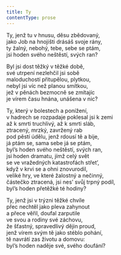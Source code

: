```yaml
---
title: Ty
contentType: prose
---
```


Ty, jenž tu v hnusu, děsu zbědovaný,  
jako Job na hnojišti drásáš svoje rány,  
ty žalný, nebohý, tebe, sebe se ptám,  
jsi hoden svého neštěstí, svých ran?

Byl jsi dost těžký v těžké době,  
své utrpení nezlehčil jsi sobě  
maloduchostí přitupělou, plytkou,  
nebyl jsi víc než planou smítkou,  
jež v pěnách bezmocně se zmítajíc  
je vírem času hnána, unášena v nic?

Ty, který v bolestech a ponížení,  
v hadrech se rozpadaje poklesal jsi k zemi  
až k smrti truchlivý, až k smrti sláb,  
ztracený, mrzký, zavržený rab  
pod pěstí údělu, jenž rdousí tě a bije,  
já ptám se, sama sebe já se ptám,  
byl’s hoden svého neštěstí, svých ran,  
jsi hoden dramatu, jímž celý svět  
se ve vražedných katastrofách střet’,  
když v krvi se a ohni znovurodil,  
veliké hry, ve které žalostný a nečinný,  
částečko ztracená, jsi nes’ svůj trpný podíl,  
byl’s hoden přetěžké té hodiny?

Ty, jenž jsi v trýzni těžké chvíle  
přec nechtěl jako pleva zahynout  
a přece věřil, doufal zarputile  
ve svou a rodiny své záchovu,  
že šťastný, spravedlivý dějin proud,  
jenž vírem svým tě jako stéblo pohání,  
tě navrátí zas životu a domovu:  
byl’s hoden naděje své, svého doufání?
